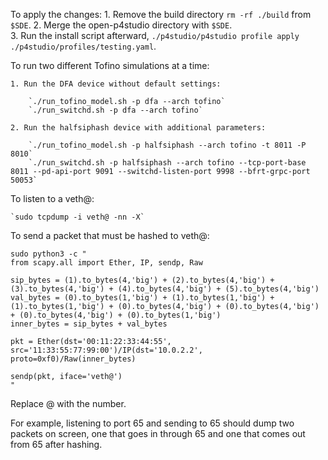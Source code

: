 To apply the changes:
    1. Remove the build directory `rm -rf ./build` from `$SDE`.
    2. Merge the open-p4studio directory with `$SDE`.    
    3. Run the install script afterward, `./p4studio/p4studio profile apply ./p4studio/profiles/testing.yaml`. 
    

To run two different Tofino simulations at a time:

	1. Run the DFA device without default settings: 	
	
		`./run_tofino_model.sh -p dfa --arch tofino`  
		`./run_switchd.sh -p dfa --arch tofino`
		
	2. Run the halfsiphash device with additional parameters: 
	
		`./run_tofino_model.sh -p halfsiphash --arch tofino -t 8011 -P 8010`
		`./run_switchd.sh -p halfsiphash --arch tofino --tcp-port-base 8011 --pd-api-port 9091 --switchd-listen-port 9998 --bfrt-grpc-port 50053`


To listen to a veth@:

	`sudo tcpdump -i veth@ -nn -X`

To send a packet that must be hashed to veth@:

```
sudo python3 -c "
from scapy.all import Ether, IP, sendp, Raw

sip_bytes = (1).to_bytes(4,'big') + (2).to_bytes(4,'big') + (3).to_bytes(4,'big') + (4).to_bytes(4,'big') + (5).to_bytes(4,'big')
val_bytes = (0).to_bytes(1,'big') + (1).to_bytes(1,'big') + (1).to_bytes(1,'big') + (0).to_bytes(4,'big') + (0).to_bytes(4,'big') + (0).to_bytes(4,'big') + (0).to_bytes(1,'big')
inner_bytes = sip_bytes + val_bytes

pkt = Ether(dst='00:11:22:33:44:55', src='11:33:55:77:99:00')/IP(dst='10.0.2.2', proto=0xf0)/Raw(inner_bytes)

sendp(pkt, iface='veth@')
"
```

Replace @ with the number.  

For example, listening to port 65 and sending to 65 should dump two packets on screen, one that goes in through 65 and one that comes out from 65 after hashing.
